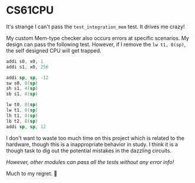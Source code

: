 # CS61CPU

It's strange I can't pass the `test_integration_mem` test. It drives me crazy!

My custom Mem-type checker also occurs errors at specific scenarios. My design can pass the following test. However, if I remove the `lw t1, 0(sp)`, the self designed CPU will get trapped.

```asm
addi s0, x0, 1
addi s1, x0, 256

addi sp, sp, -12
sw s0, 0(sp)
sh s1, 4(sp)
sb s1, 8(sp)

lw t0, 0(sp)
lw t1, 0(sp)
lh t1, 0(sp)
lb t2, 8(sp)
addi sp, sp, 12
```

I don't want to waste too much time on this project which is related to the hardware, though this is a inappropriate behavior in study. I think it is a though task to dig out the potential mistakes in the dazzling circuits.

_However, other modules can pass all the tests without any error info!_

Much to my regret. :bug:
